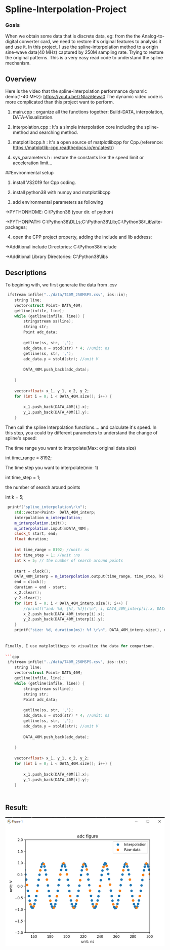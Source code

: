 [//]: # (Image References)
[image1]: ./snapshot/result.png

# Spline-Interpolation-Project


### Goals
When we obtain some data that is discrete data, eg: from the the Analog-to-digital converter card, we need to restore it's original features to analysis it and use it.
In this project, I use the spline-interpolation method to a origin sine-wave data(40 MHz) captured by 250M sampling rate. Trying to restore the original patterns.
This is a very easy read code to understand the spline mechanism.

## Overview  
Here is the video that the spline-interpolation performance dynamic demo(1-40 MHz): https://youtu.be/zNlazi6ewa0
The dynamic video code is more complicated than this project want to perform. 

1. main.cpp : organize all the functions together: Build-DATA, interpolation, DATA-Visualization.

2. interpolation.cpp : It's a simple interpolation core including the spline-method and searching method.

3. matplotlibcpp.h : It's a open source of matplotlibcpp for Cpp.(reference: https://matplotlib-cpp.readthedocs.io/en/latest/) 

4. sys_parameters.h : restore the constants like the speed limit or acceleration limit...

##Environmental setup

1. install VS2019 for Cpp coding.

2. install python38 with numpy and matplotlibcpp

3. add environmental parameters as following
 
->PYTHONHOME: C:\Python38 (your dir. of python) 

->PYTHONPATH: C:\Python38\DLLs;C:\Python38\Lib;C:\Python38\Lib\site-packages;

4. open the CPP project property, adding the include and lib address:
 
->Additional include Directories:  C:\Python38\include

->Additional Library Directories: C:\Python38\libs


## Descriptions

To begining with, we first generate the data from .csv

```cpp
 ifstream infile("../data/T40M_250MSPS.csv", ios::in);
    string line;
    vector<struct Point> DATA_40M;
    getline(infile, line);
    while (getline(infile, line)) {
        stringstream ss(line);
        string str;
        Point adc_data;

        getline(ss, str, ',');
        adc_data.x = stod(str) * 4; //unit: ns
        getline(ss, str, ',');
        adc_data.y = stold(str); //unit V

        DATA_40M.push_back(adc_data);

    }
    
    vector<float> x_1, y_1, x_2, y_2;
    for (int i = 0; i < DATA_40M.size(); i++) {
        
        x_1.push_back(DATA_40M[i].x);
        y_1.push_back(DATA_40M[i].y);
    }

```

Then call the spline Interpolation functions.... and calculate it's speed.
In this step, you could try different parameters to understand the change of spline's speed: 

The time range you want to interpolate(Max: original data size)

int time_range = 8192;

The time step you want to interpolate(min: 1)

int time_step = 1; 

the number of search around points

int k = 5; 


```cpp
 printf("spline_interpolation\r\n");
    std::vector<Point>  DATA_40M_interp;
    interpolation m_interpolation;
    m_interpolation.init();
    m_interpolation.input(&DATA_40M);    
    clock_t start, end;
    float duration;
    
    int time_range = 8192; //unit: ns
    int time_step = 1; //unit :ns
    int k = 5; // the number of search around points

    start = clock();
    DATA_40M_interp = m_interpolation.output(time_range, time_step, k);
    end = clock();
    duration = end - start;
    x_2.clear();
    y_2.clear();
    for (int i = 0; i < DATA_40M_interp.size(); i++) {
        //printf("ind: %d, {%f, %f}\r\n", i, DATA_40M_interp[i].x, DATA_40M_interp[i].y);
        x_2.push_back(DATA_40M_interp[i].x);
        y_2.push_back(DATA_40M_interp[i].y);
    }
    printf("size: %d, duration(ms): %f \r\n", DATA_40M_interp.size(), duration);


Finally, I use matplotlibcpp to visualize the data for comparison.

```cpp
 ifstream infile("../data/T40M_250MSPS.csv", ios::in);
    string line;
    vector<struct Point> DATA_40M;
    getline(infile, line);
    while (getline(infile, line)) {
        stringstream ss(line);
        string str;
        Point adc_data;

        getline(ss, str, ',');
        adc_data.x = stod(str) * 4; //unit: ns
        getline(ss, str, ',');
        adc_data.y = stold(str); //unit V

        DATA_40M.push_back(adc_data);

    }
    
    vector<float> x_1, y_1, x_2, y_2;
    for (int i = 0; i < DATA_40M.size(); i++) {
        
        x_1.push_back(DATA_40M[i].x);
        y_1.push_back(DATA_40M[i].y);
    }



```
## Result:　
![image1]




